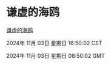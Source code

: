 # 谦虚的海鸥
[谦虚的海鸥](http://219.139.197.74:56308/qxdho/course/base/hotlink/index.php)

2024年 11月 03日 星期日 16:50:02 CST

2024年 11月 03日 星期日 08:50:02 GMT
